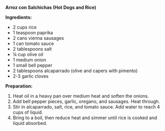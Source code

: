 **Arroz con Salchichas (Hot Dogs and Rice)**

**Ingredients:**

- 2 cups rice
- 1 teaspoon paprika
- 2 cans vienna sausages
- 1 can tomato sauce
- 2 tablespoons salt
- ¼ cup olive oil
- 1 medium onion
- 1 small bell pepper
- 2 tablespoons alcaparrado (olive and capers with pimento)
- 2-3 garlic cloves

**Preparation:**

1. Heat oil in a heavy pan over medium heat and soften the onions.
2. Add bell pepper pieces, garlic, oregano, and sausages. Heat through.
3. Stir in alcaparrado, salt, rice, and tomato sauce. Add water to reach 4 cups of liquid.
4. Bring to a boil, then reduce heat and simmer until rice is cooked and liquid absorbed.
